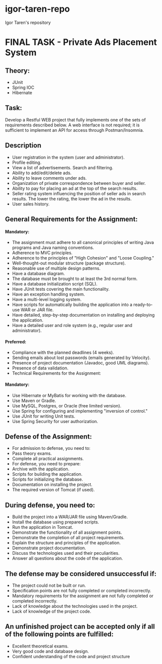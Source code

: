 # igor-taren-repo
Igor Taren's repository

# FINAL TASK - Private Ads Placement System

## Theory:

- JUnit
- Spring IOC
- Hibernate

## Task:

Develop a Restful WEB project that fully implements one of the sets of requirements described below. 
A web interface is not required; it is sufficient to implement an API for access through Postman/Insomnia.

## Description

- User registration in the system (user and administrator).
- Profile editing.
- View a list of advertisements. Search and filtering.
- Ability to add/edit/delete ads.
- Ability to leave comments under ads.
- Organization of private correspondence between buyer and seller.
- Ability to pay for placing an ad at the top of the search results.
- Seller rating system influencing the position of seller ads in search results. The lower the rating, the lower the ad in the results.
- User sales history.

## General Requirements for the Assignment:

#### Mandatory:
- The assignment must adhere to all canonical principles of writing Java programs and Java naming conventions.
- Adherence to MVC principles.
- Adherence to the principles of "High Cohesion" and "Loose Coupling."
- Well-thought-out modular structure (package structure).
- Reasonable use of multiple design patterns.
- Have a database diagram.
- The database must be brought to at least the 3rd normal form.
- Have a database initialization script (SQL).
- Have JUnit tests covering the main functionality.
- Have an exception handling system.
- Have a multi-level logging system.
- Have scripts for automatically building the application into a ready-to-use WAR or JAR file.
- Have detailed, step-by-step documentation on installing and deploying the application.
- Have a detailed user and role system (e.g., regular user and administrator).

#### Preferred:

- Compliance with the planned deadlines (4 weeks).
- Sending emails about lost passwords (emails generated by Velocity).
- Presence of project documentation (Javadoc, good UML diagrams).
- Presence of data validation.
- Technical Requirements for the Assignment:

#### Mandatory:

- Use Hibernate or MyBatis for working with the database.
- Use Maven or Gradle.
- Use MySQL, Postgres, or Oracle (free limited version).
- Use Spring for configuring and implementing "inversion of control."
- Use JUnit for writing Unit tests.
- Use Spring Security for user authorization.

## Defense of the Assignment:

- For admission to defense, you need to:
- Pass theory exams.
- Complete all practical assignments.
- For defense, you need to prepare:
- Archive with the application.
- Scripts for building the application.
- Scripts for initializing the database.
- Documentation on installing the project.
- The required version of Tomcat (if used).

## During defense, you need to:

- Build the project into a WAR/JAR file using Maven/Gradle.
- Install the database using prepared scripts.
- Run the application in Tomcat.
- Demonstrate the functionality of all assignment points.
- Demonstrate the completion of all project requirements.
- Explain the structure and principles of the application.
- Demonstrate project documentation.
- Discuss the technologies used and their peculiarities.
- Answer all questions about the code of the application.

## The defense may be considered unsuccessful if:

- The project could not be built or run.
- Specification points are not fully completed or completed incorrectly.
- Mandatory requirements for the assignment are not fully completed or completed incorrectly.
- Lack of knowledge about the technologies used in the project.
- Lack of knowledge of the project code.

## An unfinished project can be accepted only if all of the following points are fulfilled:

- Excellent theoretical exams.
- Very good code and database design.
- Confident understanding of the code and project structure